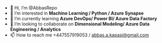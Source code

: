 - 👋 Hi, I’m @AbbasRepo
- 👀 I’m interested in **Machine Learning / Python / Azure Synapse**
- 🌱 I’m currently learning __Azure DevOps/ Power BI/ Azure Data Factory__
- 💞️ I’m looking to collaborate on <b>Dimensional Modeling/ Azure Data Engineering / Analytics</b>
- 📫 How to reach me +447557919053 / abbas.a.kapasi@gmail.com 

<!---
AbbasRepo/AbbasRepo is a ✨ special ✨ repository because its `README.md` (this file) appears on your GitHub profile.
You can click the Preview link to take a look at your changes.
--->
